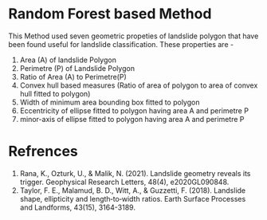 # Random Forest based Method

This Method used seven geometric propeties of landslide polygon that have been found useful for landslide classification. These properties are -

1. Area (A) of landslide Polygon
2. Perimetre (P) of Landslide Polygon
3. Ratio of Area (A) to Perimetre(P)
4. Convex hull based measures (Ratio of area of polygon to area of convex hull fitted to polygon)
5. Width of minimum area bounding box fitted to polygon
6. Eccentricity of ellipse fitted to polygon having area A and perimetre P
7. minor-axis of ellipse fitted to polygon having area A and perimetre P



# Refrences
1. Rana, K., Ozturk, U., & Malik, N. (2021). Landslide geometry reveals its trigger. Geophysical Research Letters, 48(4), e2020GL090848.
2. Taylor, F. E., Malamud, B. D., Witt, A., & Guzzetti, F. (2018). Landslide shape, ellipticity and length‐to‐width ratios. Earth Surface Processes and Landforms, 43(15), 3164-3189.



